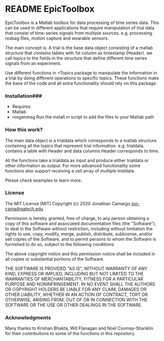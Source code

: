 # README EpicToolbox #

EpicToolbox is a Matlab toolbox for data processing of time series data. This can be used in different applications that require
manipulation of trial data that consist of time-series signals from multiple sources. e.g. processing rosbag files, motion capture and
wearable sensors.

The main concept is:
A trial is the base data object consisting of a matlab structure that contains tables with 1st column as timestamp (Header).
we call topics to the fields in the structure that define different time series signals from an experiment.

Use different functions in +Topics package to manipulate the information in a trial by doing different
operations to specific topics. These functions make the base of the code and all extra functionality should rely on this package.

### Installation###
* Requires:
* Matlab
* rosgenmsg
Run the install.m script to add the files to your Matlab path

### How this work?
The main data object is a trialdata which corresponds to a matlab structure
containing all the topics that represent trial information. e.g. trialdata. contains a table with Header and data columns Header corresponds to time.

All the functions take a trialdata as input and produce either trialdata or other
information as output. For more advanced functionality some functions also support receiving a cell array
of multiple trialdata.

Please check examples to learn more.

### License

The MIT License (MIT) Copyright (c) 2020 Jonathan Camargo <jon-cama@gatech.edu>

Permission is hereby granted, free of charge, to any person obtaining a copy of this software and associated documentation files (the "Software"), to deal in the Software without restriction, including without limitation the rights to use, copy, modify, merge, publish, distribute, sublicense, and/or sell copies of the Software, and to permit persons to whom the Software is furnished to do so, subject to the following conditions:

The above copyright notice and this permission notice shall be included in all copies or substantial portions of the Software.

THE SOFTWARE IS PROVIDED "AS IS", WITHOUT WARRANTY OF ANY KIND, EXPRESS OR IMPLIED, INCLUDING BUT NOT LIMITED TO THE WARRANTIES OF MERCHANTABILITY, FITNESS FOR A PARTICULAR PURPOSE AND NONINFRINGEMENT. IN NO EVENT SHALL THE AUTHORS OR COPYRIGHT HOLDERS BE LIABLE FOR ANY CLAIM, DAMAGES OR OTHER LIABILITY, WHETHER IN AN ACTION OF CONTRACT, TORT OR OTHERWISE, ARISING FROM, OUT OF OR IN CONNECTION WITH THE SOFTWARE OR THE USE OR OTHER DEALINGS IN THE SOFTWARE.

### Acknowledgments

Many thanks to Krishan Bhakta, Will Flanagan and Noel Csomay-Shanklin for their contributions to some of the functions in this repository.

